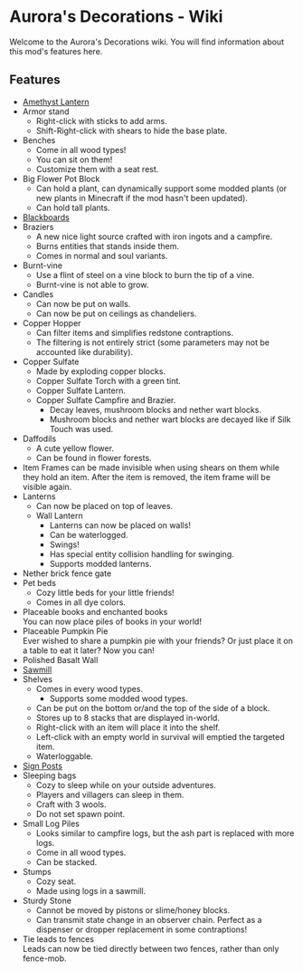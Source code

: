# Aurora's Decorations - Wiki

Welcome to the Aurora's Decorations wiki.
You will find information about this mod's features here.

## Features

- [Amethyst Lantern](amethyst_lantern.md)
- Armor stand
  - Right-click with sticks to add arms.
  - Shift-Right-click with shears to hide the base plate.
- Benches
  - Come in all wood types!
  - You can sit on them!
  - Customize them with a seat rest.
- Big Flower Pot Block
  - Can hold a plant, can dynamically support some modded plants (or new plants in Minecraft if the mod hasn't been updated).
  - Can hold tall plants.
- [Blackboards](blackboards.md)
- Braziers
  - A new nice light source crafted with iron ingots and a campfire.
  - Burns entities that stands inside them.
  - Comes in normal and soul variants.
- Burnt-vine
  - Use a flint of steel on a vine block to burn the tip of a vine.
  - Burnt-vine is not able to grow.
- Candles
  - Can now be put on walls.
  - Can now be put on ceilings as chandeliers.
- Copper Hopper
  - Can filter items and simplifies redstone contraptions.
  - The filtering is not entirely strict (some parameters may not be accounted like durability).
- Copper Sulfate
  - Made by exploding copper blocks.
  - Copper Sulfate Torch with a green tint.
  - Copper Sulfate Lantern.
  - Copper Sulfate Campfire and Brazier.
    - Decay leaves, mushroom blocks and nether wart blocks.
    - Mushroom blocks and nether wart blocks are decayed like if Silk Touch was used.
- Daffodils
  - A cute yellow flower.
  - Can be found in flower forests.
- Item Frames can be made invisible when using shears on them while they hold an item.
  After the item is removed, the item frame will be visible again.
- Lanterns
  - Can now be placed on top of leaves.
  - Wall Lantern
    - Lanterns can now be placed on walls!
    - Can be waterlogged.
    - Swings!
    - Has special entity collision handling for swinging.
    - Supports modded lanterns.
- Nether brick fence gate
- Pet beds
  - Cozy little beds for your little friends!
  - Comes in all dye colors.
- Placeable books and enchanted books  
  You can now place piles of books in your world!
- Placeable Pumpkin Pie  
  Ever wished to share a pumpkin pie with your friends?
  Or just place it on a table to eat it later?
  Now you can!
- Polished Basalt Wall
- [Sawmill](sawmill.md)
- Shelves
  - Comes in every wood types.
    - Supports some modded wood types.
  - Can be put on the bottom or/and the top of the side of a block.
  - Stores up to 8 stacks that are displayed in-world.
  - Right-click with an item will place it into the shelf.
  - Left-click with an empty world in survival will emptied the targeted item.
  - Waterloggable.
- [Sign Posts](sign_posts.md)
- Sleeping bags
  - Cozy to sleep while on your outside adventures.
  - Players and villagers can sleep in them.
  - Craft with 3 wools.
  - Do not set spawn point.
- Small Log Piles
  - Looks similar to campfire logs, but the ash part is replaced with more logs.
  - Come in all wood types.
  - Can be stacked.
- Stumps
  - Cozy seat.
  - Made using logs in a sawmill.
- Sturdy Stone
  - Cannot be moved by pistons or slime/honey blocks.
  - Can transmit state change in an observer chain.
    Perfect as a dispenser or dropper replacement in some contraptions!
- Tie leads to fences  
  Leads can now be tied directly between two fences, rather than only fence-mob.
